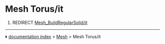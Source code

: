 # Mesh Torus/it
1.  REDIRECT [Mesh_BuildRegularSolid/it](Mesh_BuildRegularSolid/it.md)



---
⏵ [documentation index](../README.md) > [Mesh](Mesh_Workbench.md) > Mesh Torus/it
